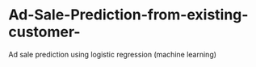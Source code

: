 # Ad-Sale-Prediction-from-existing-customer-
Ad sale prediction using logistic regression (machine learning)
